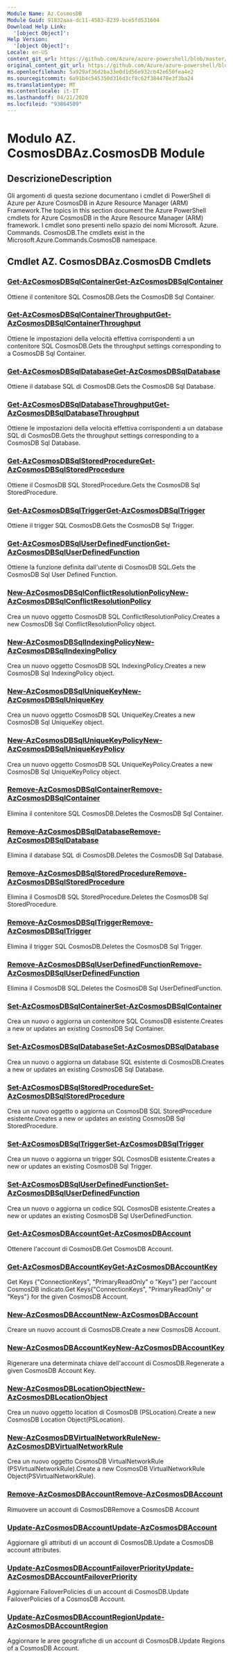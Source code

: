 ```yaml
---
Module Name: Az.CosmosDB
Module Guid: 91832aaa-dc11-4583-8239-bce5fd531604
Download Help Link:
  '[object Object]': 
Help Version:
  '[object Object]': 
Locale: en-US
content_git_url: https://github.com/Azure/azure-powershell/blob/master/src/CosmosDB/CosmosDB/help/Az.CosmosDB.md
original_content_git_url: https://github.com/Azure/azure-powershell/blob/master/src/CosmosDB/CosmosDB/help/Az.CosmosDB.md
ms.openlocfilehash: 5a929af36d2ba33e0d1d56e932cb42e650fea4e2
ms.sourcegitcommit: 6a91b4c545350d316d3cf8c62f384478e3f3ba24
ms.translationtype: MT
ms.contentlocale: it-IT
ms.lasthandoff: 04/21/2020
ms.locfileid: "93864509"
---
```

# <span data-ttu-id="684a1-101">Modulo AZ. CosmosDB</span><span class="sxs-lookup"><span data-stu-id="684a1-101">Az.CosmosDB Module</span></span>
## <span data-ttu-id="684a1-102">Descrizione</span><span class="sxs-lookup"><span data-stu-id="684a1-102">Description</span></span>
<span data-ttu-id="684a1-103">Gli argomenti di questa sezione documentano i cmdlet di PowerShell di Azure per Azure CosmosDB in Azure Resource Manager (ARM) Framework.</span><span class="sxs-lookup"><span data-stu-id="684a1-103">The topics in this section document the Azure PowerShell cmdlets for Azure CosmosDB in the Azure Resource Manager (ARM) framework.</span></span> <span data-ttu-id="684a1-104">I cmdlet sono presenti nello spazio dei nomi Microsoft. Azure. Commands. CosmosDB.</span><span class="sxs-lookup"><span data-stu-id="684a1-104">The cmdlets exist in the Microsoft.Azure.Commands.CosmosDB namespace.</span></span>

## <span data-ttu-id="684a1-105">Cmdlet AZ. CosmosDB</span><span class="sxs-lookup"><span data-stu-id="684a1-105">Az.CosmosDB Cmdlets</span></span>
### [<span data-ttu-id="684a1-106">Get-AzCosmosDBSqlContainer</span><span class="sxs-lookup"><span data-stu-id="684a1-106">Get-AzCosmosDBSqlContainer</span></span>](Get-AzCosmosDBSqlContainer.md)
<span data-ttu-id="684a1-107">Ottiene il contenitore SQL CosmosDB.</span><span class="sxs-lookup"><span data-stu-id="684a1-107">Gets the CosmosDB Sql Container.</span></span>

### [<span data-ttu-id="684a1-108">Get-AzCosmosDBSqlContainerThroughput</span><span class="sxs-lookup"><span data-stu-id="684a1-108">Get-AzCosmosDBSqlContainerThroughput</span></span>](Get-AzCosmosDBSqlContainerThroughput.md)
<span data-ttu-id="684a1-109">Ottiene le impostazioni della velocità effettiva corrispondenti a un contenitore SQL CosmosDB.</span><span class="sxs-lookup"><span data-stu-id="684a1-109">Gets the throughput settings corresponding to a CosmosDB Sql Container.</span></span>

### [<span data-ttu-id="684a1-110">Get-AzCosmosDBSqlDatabase</span><span class="sxs-lookup"><span data-stu-id="684a1-110">Get-AzCosmosDBSqlDatabase</span></span>](Get-AzCosmosDBSqlDatabase.md)
<span data-ttu-id="684a1-111">Ottiene il database SQL di CosmosDB.</span><span class="sxs-lookup"><span data-stu-id="684a1-111">Gets the CosmosDB Sql Database.</span></span>

### [<span data-ttu-id="684a1-112">Get-AzCosmosDBSqlDatabaseThroughput</span><span class="sxs-lookup"><span data-stu-id="684a1-112">Get-AzCosmosDBSqlDatabaseThroughput</span></span>](Get-AzCosmosDBSqlDatabaseThroughput.md)
<span data-ttu-id="684a1-113">Ottiene le impostazioni della velocità effettiva corrispondenti a un database SQL di CosmosDB.</span><span class="sxs-lookup"><span data-stu-id="684a1-113">Gets the throughput settings corresponding to a CosmosDB Sql Database.</span></span>

### [<span data-ttu-id="684a1-114">Get-AzCosmosDBSqlStoredProcedure</span><span class="sxs-lookup"><span data-stu-id="684a1-114">Get-AzCosmosDBSqlStoredProcedure</span></span>](Get-AzCosmosDBSqlStoredProcedure.md)
<span data-ttu-id="684a1-115">Ottiene il CosmosDB SQL StoredProcedure.</span><span class="sxs-lookup"><span data-stu-id="684a1-115">Gets the CosmosDB Sql StoredProcedure.</span></span>

### [<span data-ttu-id="684a1-116">Get-AzCosmosDBSqlTrigger</span><span class="sxs-lookup"><span data-stu-id="684a1-116">Get-AzCosmosDBSqlTrigger</span></span>](Get-AzCosmosDBSqlTrigger.md)
<span data-ttu-id="684a1-117">Ottiene il trigger SQL CosmosDB.</span><span class="sxs-lookup"><span data-stu-id="684a1-117">Gets the CosmosDB Sql Trigger.</span></span>

### [<span data-ttu-id="684a1-118">Get-AzCosmosDBSqlUserDefinedFunction</span><span class="sxs-lookup"><span data-stu-id="684a1-118">Get-AzCosmosDBSqlUserDefinedFunction</span></span>](Get-AzCosmosDBSqlUserDefinedFunction.md)
<span data-ttu-id="684a1-119">Ottiene la funzione definita dall'utente di CosmosDB SQL.</span><span class="sxs-lookup"><span data-stu-id="684a1-119">Gets the CosmosDB Sql User Defined Function.</span></span>

### [<span data-ttu-id="684a1-120">New-AzCosmosDBSqlConflictResolutionPolicy</span><span class="sxs-lookup"><span data-stu-id="684a1-120">New-AzCosmosDBSqlConflictResolutionPolicy</span></span>](New-AzCosmosDBSqlConflictResolutionPolicy.md)
<span data-ttu-id="684a1-121">Crea un nuovo oggetto CosmosDB SQL ConflictResolutionPolicy.</span><span class="sxs-lookup"><span data-stu-id="684a1-121">Creates a new CosmosDB Sql ConflictResolutionPolicy object.</span></span>

### [<span data-ttu-id="684a1-122">New-AzCosmosDBSqlIndexingPolicy</span><span class="sxs-lookup"><span data-stu-id="684a1-122">New-AzCosmosDBSqlIndexingPolicy</span></span>](New-AzCosmosDBSqlIndexingPolicy.md)
<span data-ttu-id="684a1-123">Crea un nuovo oggetto CosmosDB SQL IndexingPolicy.</span><span class="sxs-lookup"><span data-stu-id="684a1-123">Creates a new CosmosDB Sql IndexingPolicy object.</span></span>

### [<span data-ttu-id="684a1-124">New-AzCosmosDBSqlUniqueKey</span><span class="sxs-lookup"><span data-stu-id="684a1-124">New-AzCosmosDBSqlUniqueKey</span></span>](New-AzCosmosDBSqlUniqueKey.md)
<span data-ttu-id="684a1-125">Crea un nuovo oggetto CosmosDB SQL UniqueKey.</span><span class="sxs-lookup"><span data-stu-id="684a1-125">Creates a new CosmosDB Sql UniqueKey object.</span></span>

### [<span data-ttu-id="684a1-126">New-AzCosmosDBSqlUniqueKeyPolicy</span><span class="sxs-lookup"><span data-stu-id="684a1-126">New-AzCosmosDBSqlUniqueKeyPolicy</span></span>](New-AzCosmosDBSqlUniqueKeyPolicy.md)
<span data-ttu-id="684a1-127">Crea un nuovo oggetto CosmosDB SQL UniqueKeyPolicy.</span><span class="sxs-lookup"><span data-stu-id="684a1-127">Creates a new CosmosDB Sql UniqueKeyPolicy object.</span></span>

### [<span data-ttu-id="684a1-128">Remove-AzCosmosDBSqlContainer</span><span class="sxs-lookup"><span data-stu-id="684a1-128">Remove-AzCosmosDBSqlContainer</span></span>](Remove-AzCosmosDBSqlContainer.md)
<span data-ttu-id="684a1-129">Elimina il contenitore SQL CosmosDB.</span><span class="sxs-lookup"><span data-stu-id="684a1-129">Deletes the CosmosDB Sql Container.</span></span>

### [<span data-ttu-id="684a1-130">Remove-AzCosmosDBSqlDatabase</span><span class="sxs-lookup"><span data-stu-id="684a1-130">Remove-AzCosmosDBSqlDatabase</span></span>](Remove-AzCosmosDBSqlDatabase.md)
<span data-ttu-id="684a1-131">Elimina il database SQL di CosmosDB.</span><span class="sxs-lookup"><span data-stu-id="684a1-131">Deletes the CosmosDB Sql Database.</span></span>

### [<span data-ttu-id="684a1-132">Remove-AzCosmosDBSqlStoredProcedure</span><span class="sxs-lookup"><span data-stu-id="684a1-132">Remove-AzCosmosDBSqlStoredProcedure</span></span>](Remove-AzCosmosDBSqlStoredProcedure.md)
<span data-ttu-id="684a1-133">Elimina il CosmosDB SQL StoredProcedure.</span><span class="sxs-lookup"><span data-stu-id="684a1-133">Deletes the CosmosDB Sql StoredProcedure.</span></span>

### [<span data-ttu-id="684a1-134">Remove-AzCosmosDBSqlTrigger</span><span class="sxs-lookup"><span data-stu-id="684a1-134">Remove-AzCosmosDBSqlTrigger</span></span>](Remove-AzCosmosDBSqlTrigger.md)
<span data-ttu-id="684a1-135">Elimina il trigger SQL CosmosDB.</span><span class="sxs-lookup"><span data-stu-id="684a1-135">Deletes the CosmosDB Sql Trigger.</span></span>

### [<span data-ttu-id="684a1-136">Remove-AzCosmosDBSqlUserDefinedFunction</span><span class="sxs-lookup"><span data-stu-id="684a1-136">Remove-AzCosmosDBSqlUserDefinedFunction</span></span>](Remove-AzCosmosDBSqlUserDefinedFunction.md)
<span data-ttu-id="684a1-137">Elimina il CosmosDB SQL.</span><span class="sxs-lookup"><span data-stu-id="684a1-137">Deletes the CosmosDB Sql UserDefinedFunction.</span></span>

### [<span data-ttu-id="684a1-138">Set-AzCosmosDBSqlContainer</span><span class="sxs-lookup"><span data-stu-id="684a1-138">Set-AzCosmosDBSqlContainer</span></span>](Set-AzCosmosDBSqlContainer.md)
<span data-ttu-id="684a1-139">Crea un nuovo o aggiorna un contenitore SQL CosmosDB esistente.</span><span class="sxs-lookup"><span data-stu-id="684a1-139">Creates a new or updates an existing CosmosDB Sql Container.</span></span>

### [<span data-ttu-id="684a1-140">Set-AzCosmosDBSqlDatabase</span><span class="sxs-lookup"><span data-stu-id="684a1-140">Set-AzCosmosDBSqlDatabase</span></span>](Set-AzCosmosDBSqlDatabase.md)
<span data-ttu-id="684a1-141">Crea un nuovo o aggiorna un database SQL esistente di CosmosDB.</span><span class="sxs-lookup"><span data-stu-id="684a1-141">Creates a new or updates an existing CosmosDB Sql Database.</span></span>

### [<span data-ttu-id="684a1-142">Set-AzCosmosDBSqlStoredProcedure</span><span class="sxs-lookup"><span data-stu-id="684a1-142">Set-AzCosmosDBSqlStoredProcedure</span></span>](Set-AzCosmosDBSqlStoredProcedure.md)
<span data-ttu-id="684a1-143">Crea un nuovo oggetto o aggiorna un CosmosDB SQL StoredProcedure esistente.</span><span class="sxs-lookup"><span data-stu-id="684a1-143">Creates a new or updates an existing CosmosDB Sql StoredProcedure.</span></span>

### [<span data-ttu-id="684a1-144">Set-AzCosmosDBSqlTrigger</span><span class="sxs-lookup"><span data-stu-id="684a1-144">Set-AzCosmosDBSqlTrigger</span></span>](Set-AzCosmosDBSqlTrigger.md)
<span data-ttu-id="684a1-145">Crea un nuovo o aggiorna un trigger SQL CosmosDB esistente.</span><span class="sxs-lookup"><span data-stu-id="684a1-145">Creates a new or updates an existing CosmosDB Sql Trigger.</span></span>

### [<span data-ttu-id="684a1-146">Set-AzCosmosDBSqlUserDefinedFunction</span><span class="sxs-lookup"><span data-stu-id="684a1-146">Set-AzCosmosDBSqlUserDefinedFunction</span></span>](Set-AzCosmosDBSqlUserDefinedFunction.md)
<span data-ttu-id="684a1-147">Crea un nuovo o aggiorna un codice SQL CosmosDB esistente.</span><span class="sxs-lookup"><span data-stu-id="684a1-147">Creates a new or updates an existing CosmosDB Sql UserDefinedFunction.</span></span>

### [<span data-ttu-id="684a1-148">Get-AzCosmosDBAccount</span><span class="sxs-lookup"><span data-stu-id="684a1-148">Get-AzCosmosDBAccount</span></span>](Get-AzCosmosDBAccount.md)
<span data-ttu-id="684a1-149">Ottenere l'account di CosmosDB.</span><span class="sxs-lookup"><span data-stu-id="684a1-149">Get CosmosDB Account.</span></span>

### [<span data-ttu-id="684a1-150">Get-AzCosmosDBAccountKey</span><span class="sxs-lookup"><span data-stu-id="684a1-150">Get-AzCosmosDBAccountKey</span></span>](Get-AzCosmosDBAccountKey.md)
<span data-ttu-id="684a1-151">Get Keys {"ConnectionKeys", "PrimaryReadOnly" o "Keys"} per l'account CosmosDB indicato.</span><span class="sxs-lookup"><span data-stu-id="684a1-151">Get Keys{"ConnectionKeys", "PrimaryReadOnly" or "Keys"} for the given CosmosDB Account.</span></span> 

### [<span data-ttu-id="684a1-152">New-AzCosmosDBAccount</span><span class="sxs-lookup"><span data-stu-id="684a1-152">New-AzCosmosDBAccount</span></span>](New-AzCosmosDBAccount.md)
<span data-ttu-id="684a1-153">Creare un nuovo account di CosmosDB.</span><span class="sxs-lookup"><span data-stu-id="684a1-153">Create a new CosmosDB Account.</span></span>

### [<span data-ttu-id="684a1-154">New-AzCosmosDBAccountKey</span><span class="sxs-lookup"><span data-stu-id="684a1-154">New-AzCosmosDBAccountKey</span></span>](New-AzCosmosDBAccountKey.md)
<span data-ttu-id="684a1-155">Rigenerare una determinata chiave dell'account di CosmosDB.</span><span class="sxs-lookup"><span data-stu-id="684a1-155">Regenerate a given CosmosDB Account Key.</span></span>

### [<span data-ttu-id="684a1-156">New-AzCosmosDBLocationObject</span><span class="sxs-lookup"><span data-stu-id="684a1-156">New-AzCosmosDBLocationObject</span></span>](New-AzCosmosDBLocationObject.md)
<span data-ttu-id="684a1-157">Crea un nuovo oggetto location di CosmosDB (PSLocation).</span><span class="sxs-lookup"><span data-stu-id="684a1-157">Create a new CosmosDB Location Object(PSLocation).</span></span>

### [<span data-ttu-id="684a1-158">New-AzCosmosDBVirtualNetworkRule</span><span class="sxs-lookup"><span data-stu-id="684a1-158">New-AzCosmosDBVirtualNetworkRule</span></span>](New-AzCosmosDBVirtualNetworkRule.md)
<span data-ttu-id="684a1-159">Crea un nuovo oggetto CosmosDB VirtualNetworkRule (PSVirtualNetworkRule).</span><span class="sxs-lookup"><span data-stu-id="684a1-159">Create a new CosmosDB VirtualNetworkRule Object(PSVirtualNetworkRule).</span></span>

### [<span data-ttu-id="684a1-160">Remove-AzCosmosDBAccount</span><span class="sxs-lookup"><span data-stu-id="684a1-160">Remove-AzCosmosDBAccount</span></span>](Remove-AzCosmosDBAccount.md)
<span data-ttu-id="684a1-161">Rimuovere un account di CosmosDB</span><span class="sxs-lookup"><span data-stu-id="684a1-161">Remove a CosmosDB Account</span></span>

### [<span data-ttu-id="684a1-162">Update-AzCosmosDBAccount</span><span class="sxs-lookup"><span data-stu-id="684a1-162">Update-AzCosmosDBAccount</span></span>](Update-AzCosmosDBAccount.md)
<span data-ttu-id="684a1-163">Aggiornare gli attributi di un account di CosmosDB.</span><span class="sxs-lookup"><span data-stu-id="684a1-163">Update a CosmosDB account attributes.</span></span>

### [<span data-ttu-id="684a1-164">Update-AzCosmosDBAccountFailoverPriority</span><span class="sxs-lookup"><span data-stu-id="684a1-164">Update-AzCosmosDBAccountFailoverPriority</span></span>](Update-AzCosmosDBAccountFailoverPriority.md)
<span data-ttu-id="684a1-165">Aggiornare FailoverPolicies di un account di CosmosDB.</span><span class="sxs-lookup"><span data-stu-id="684a1-165">Update FailoverPolicies of a CosmosDB Account.</span></span>

### [<span data-ttu-id="684a1-166">Update-AzCosmosDBAccountRegion</span><span class="sxs-lookup"><span data-stu-id="684a1-166">Update-AzCosmosDBAccountRegion</span></span>](Update-AzCosmosDBAccountRegion.md)
<span data-ttu-id="684a1-167">Aggiornare le aree geografiche di un account di CosmosDB.</span><span class="sxs-lookup"><span data-stu-id="684a1-167">Update Regions of a CosmosDB Account.</span></span>
